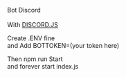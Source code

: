 Bot Discord
<br><br>
With <a href="https://discord.js.org/#/">DISCORD.JS</a>

Create .ENV fine <br>
and Add BOTTOKEN=(your token here)<br>

Then <span style="#bdf236">npm run Start</span><br>
and <span style="#bdf236">forever start index.js</span>
